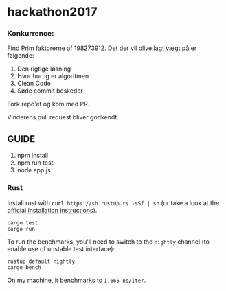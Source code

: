# hackathon2017

### Konkurrence:
Find Prim faktorerne af 198273912.
Det der vil blive lagt vægt på er følgende:
1. Den rigtige løsning
2. Hvor hurtig er algoritmen
3. Clean Code
4. Søde commit beskeder

Fork repo'et og kom med PR.

Vinderens pull request bliver godkendt.

## GUIDE
1. npm install
2. npm run test
3. node app.js

### Rust

Install rust with `curl https://sh.rustup.rs -sSf | sh` (or take a look at the [official installation instructions](https://doc.rust-lang.org/book/second-edition/ch01-01-installation.html)).

```
cargo test
cargo run
```

To run the benchmarks, you'll need to switch to the `nightly` channel (to enable use of unstable test interface):

```
rustup default nightly
cargo bench
```

On my machine, it benchmarks to `1,665 ns/iter`.
